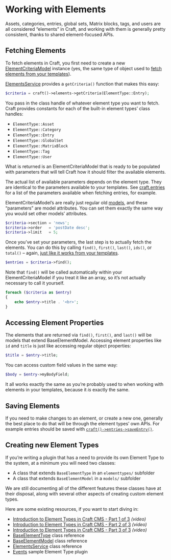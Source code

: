 # Working with Elements

Assets, categories, entries, global sets, Matrix blocks, tags, and users are all considered “elements” in Craft, and working with them is generally pretty consistent, thanks to shared element-focused APIs.

## Fetching Elements

To fetch elements in Craft, you first need to create a new [ElementCriteriaModel](https://docs.craftcms.com/api/v2/models/ElementCriteriaModel.html) instance (yes, the same type of object used to [fetch elements from your templates](../templating/elementcriteriamodel.md)).

[ElementsService](https://docs.craftcms.com/api/v2/services/ElementsService.html) provides a `getCriteria()` function that makes this easy:

```php
$criteria = craft()->elements->getCriteria(ElementType::Entry);
```

You pass in the class handle of whatever element type you want to fetch. Craft provides constants for each of the built-in element types’ class handles:

* `ElementType::Asset`
* `ElementType::Category`
* `ElementType::Entry`
* `ElementType::GlobalSet`
* `ElementType::MatrixBlock`
* `ElementType::Tag`
* `ElementType::User`

What is returned is an ElementCriteriaModel that is ready to be populated with parameters that will tell Craft how it should filter the available elements.

The actual list of available parameters depends on the element type. They are identical to the parameters available to your templates. See [craft.entries](../templating/craft.entries.md) for a list of the parameters available when fetching entries, for example.

ElementCriteriaModel’s are really just regular old [models](models.md), and these “parameters” are model attributes. You can set them exactly the same way you would set other models’ attributes.

```php
$criteria->section = 'news';
$criteria->order   = 'postDate desc';
$criteria->limit   = 5;
```

Once you’ve set your parameters, the last step is to actually fetch the elements. You can do this by calling `find()`, `first()`, `last()`, `ids()`, or `total()` – again, [just like it works from your templates](../templating/elementcriteriamodel.md#outputting-elements).

```php
$entries = $criteria->find();
```

Note that `find()` will be called automatically within your ElementCriteriaModel if you treat it like an array, so it’s not actually necessary to call it yourself.

```php
foreach ($criteria as $entry)
{
    echo $entry->title . '<br>';
}
```


## Accessing Element Properties

The elements that are returned via `find()`, `first()`, and `last()` will be models that extend BaseElementModel. Accessing element properties like `id` and `title` is just like accessing regular object properties:

```php
$title = $entry->title;
```

You can access custom field values in the same way:

```php
$body = $entry->myBodyField;
```

It all works exactly the same as you’re probably used to when working with elements in your templates, because it _is_ exactly the same.

## Saving Elements

If you need to make changes to an element, or create a new one, generally the best place to do that will be through the element types’ own APIs. For example entries should be saved with [`craft()->entries->saveEntry()`](https://docs.craftcms.com/api/v2/services/EntriesService.html#saveEntry-detail).

## Creating new Element Types

If you’re writing a plugin that has a need to provide its own Element Type to the system, at a minimum you will need two classes:

* A class that extends `BaseElementType` in an `elementtypes/` subfolder
* A class that extends `BaseElementModel` in a `models/` subfolder

We are still documenting all of the different features these classes have at their disposal, along with several other aspects of creating custom element types.

Here are some existing resources, if you want to start diving in:

* [Introduction to Element Types in Craft CMS - Part 1 of 3](https://straightupcraft.com/events/introduction-to-element-types-in-craft-cms-part-1-of-3) _(video)_
* [Introduction to Element Types in Craft CMS - Part 2 of 3](https://straightupcraft.com/events/element-types-and-the-element-service-part-2-of-3) _(video)_
* [Introduction to Element Types in Craft CMS - Part 3 of 3](https://straightupcraft.com/events/exploring-the-element-type-model-part-3-of-3) _(video)_
* [BaseElementType](https://docs.craftcms.com/api/v2/elementtypes/BaseElementType.html) class reference
* [BaseElementModel](https://docs.craftcms.com/api/v2/models/BaseElementModel.html) class reference
* [ElementsService](https://docs.craftcms.com/api/v2/services/ElementsService.html) class reference
* [Events](https://github.com/pixelandtonic/Events) sample Element Type plugin

